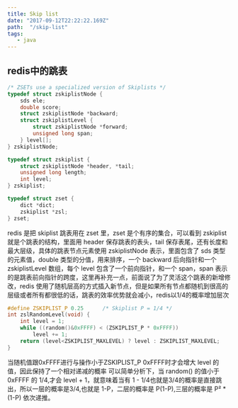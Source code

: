 ```yaml
---
title: Skip list
date: "2017-09-12T22:22:22.169Z"
path:  "/skip-list"
tags:
   - java
---
```



## redis中的跳表

```c
/* ZSETs use a specialized version of Skiplists */
typedef struct zskiplistNode {
    sds ele;
    double score;
    struct zskiplistNode *backward;
    struct zskiplistLevel {
        struct zskiplistNode *forward;
        unsigned long span;
    } level[];
} zskiplistNode;

typedef struct zskiplist {
    struct zskiplistNode *header, *tail;
    unsigned long length;
    int level;
} zskiplist;

typedef struct zset {
    dict *dict;
    zskiplist *zsl;
} zset;
```

redis 是把 skiplist 跳表用在 zset 里，zset 是个有序的集合，可以看到 zskiplist 就是个跳表的结构，里面用 header 保存跳表的表头，tail 保存表尾，还有长度和最大层级，具体的跳表节点元素使用 zskiplistNode 表示，里面包含了 sds 类型的元素值，double 类型的分值，用来排序，一个 backward 后向指针和一个 zskiplistLevel 数组，每个 level 包含了一个前向指针，和一个 span，span 表示的是跳表前向指针的跨度，这里再补充一点，前面说了为了灵活这个跳表的新增修改，redis 使用了随机层高的方式插入新节点，但是如果所有节点都随机到很高的层级或者所有都很低的话，跳表的效率优势就会减小，redis以1/4的概率增加层次

```c
#define ZSKIPLIST_P 0.25      /* Skiplist P = 1/4 */
int zslRandomLevel(void) {
    int level = 1;
    while ((random()&0xFFFF) < (ZSKIPLIST_P * 0xFFFF))
        level += 1;
    return (level<ZSKIPLIST_MAXLEVEL) ? level : ZSKIPLIST_MAXLEVEL;
}
```

当随机值跟0xFFFF进行与操作小于ZSKIPLIST_P 0xFFFF时才会增大 level 的值，因此保持了一个相对递减的概率
可以简单分析下，当 random() 的值小于 0xFFFF 的 1/4,才会 level + 1，就意味着当有 1 - 1/4也就是3/4的概率是直接跳出，所以一层的概率是3/4,也就是 1-P，二层的概率是 P(1-P),三层的概率是 P² * (1-P) 依次递推。